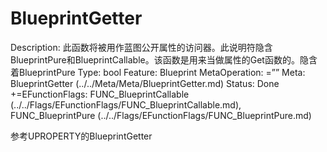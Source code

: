 # BlueprintGetter

Description: 此函数将被用作蓝图公开属性的访问器。此说明符隐含BlueprintPure和BlueprintCallable。该函数是用来当做属性的Get函数的。隐含着BlueprintPure
Type: bool
Feature: Blueprint
MetaOperation: =””
Meta: BlueprintGetter (../../Meta/Meta/BlueprintGetter.md)
Status: Done
+=EFunctionFlags: FUNC_BlueprintCallable (../../Flags/EFunctionFlags/FUNC_BlueprintCallable.md), FUNC_BlueprintPure (../../Flags/EFunctionFlags/FUNC_BlueprintPure.md)

参考UPROPERTY的BlueprintGetter